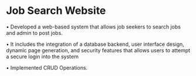 # Job Search Website

• Developed a web-based system that
allows job seekers to search jobs and
admin to post jobs.

• It includes the integration of a database
backend, user interface design, dynamic
page generation, and security features
that allows users to attempt a secure
login into the system

• Implemented CRUD Operations.
